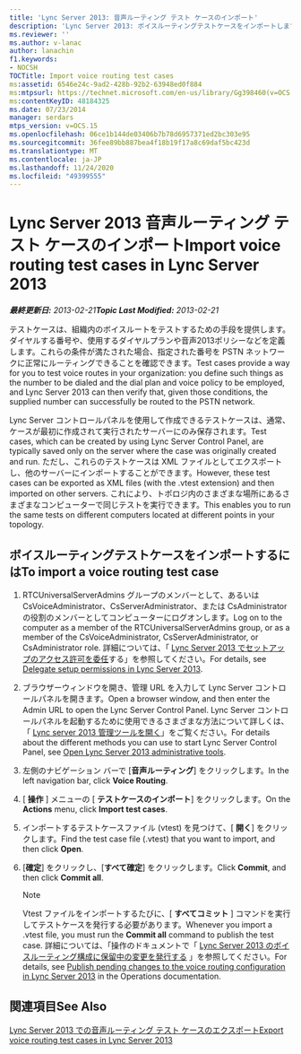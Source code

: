 ```yaml
---
title: 'Lync Server 2013: 音声ルーティング テスト ケースのインポート'
description: 'Lync Server 2013: ボイスルーティングテストケースをインポートします。'
ms.reviewer: ''
ms.author: v-lanac
author: lanachin
f1.keywords:
- NOCSH
TOCTitle: Import voice routing test cases
ms:assetid: 6546e24c-9ad2-428b-92b2-63948ed0f884
ms:mtpsurl: https://technet.microsoft.com/en-us/library/Gg398460(v=OCS.15)
ms:contentKeyID: 48184325
ms.date: 07/23/2014
manager: serdars
mtps_version: v=OCS.15
ms.openlocfilehash: 06ce1b144de03406b7b78d6957371ed2bc303e95
ms.sourcegitcommit: 36fee89bb887bea4f18b19f17a8c69daf5bc423d
ms.translationtype: MT
ms.contentlocale: ja-JP
ms.lasthandoff: 11/24/2020
ms.locfileid: "49399555"
---
```

# <a name="import-voice-routing-test-cases-in-lync-server-2013"></a><span data-ttu-id="80b5e-103">Lync Server 2013 音声ルーティング テスト ケースのインポート</span><span class="sxs-lookup"><span data-stu-id="80b5e-103">Import voice routing test cases in Lync Server 2013</span></span>

<div data-xmlns="http://www.w3.org/1999/xhtml">

<div class="topic" data-xmlns="http://www.w3.org/1999/xhtml" data-msxsl="urn:schemas-microsoft-com:xslt" data-cs="https://msdn.microsoft.com/">

<div data-asp="https://msdn2.microsoft.com/asp">



</div>

<div id="mainSection">

<div id="mainBody"><span data-ttu-id="80b5e-104">

<span> </span></span><span class="sxs-lookup"><span data-stu-id="80b5e-104">

<span> </span></span></span>

<span data-ttu-id="80b5e-105">_**最終更新日:** 2013-02-21_</span><span class="sxs-lookup"><span data-stu-id="80b5e-105">_**Topic Last Modified:** 2013-02-21_</span></span>

<span data-ttu-id="80b5e-106">テストケースは、組織内のボイスルートをテストするための手段を提供します。ダイヤルする番号や、使用するダイヤルプランや音声2013ポリシーなどを定義します。これらの条件が満たされた場合、指定された番号を PSTN ネットワークに正常にルーティングできることを確認できます。</span><span class="sxs-lookup"><span data-stu-id="80b5e-106">Test cases provide a way for you to test voice routes in your organization: you define such things as the number to be dialed and the dial plan and voice policy to be employed, and Lync Server 2013 can then verify that, given those conditions, the supplied number can successfully be routed to the PSTN network.</span></span>

<span data-ttu-id="80b5e-107">Lync Server コントロールパネルを使用して作成できるテストケースは、通常、ケースが最初に作成されて実行されたサーバーにのみ保存されます。</span><span class="sxs-lookup"><span data-stu-id="80b5e-107">Test cases, which can be created by using Lync Server Control Panel, are typically saved only on the server where the case was originally created and run.</span></span> <span data-ttu-id="80b5e-108">ただし、これらのテストケースは XML ファイルとしてエクスポートし、他のサーバーにインポートすることができます。</span><span class="sxs-lookup"><span data-stu-id="80b5e-108">However, these test cases can be exported as XML files (with the .vtest extension) and then imported on other servers.</span></span> <span data-ttu-id="80b5e-109">これにより、トポロジ内のさまざまな場所にあるさまざまなコンピューターで同じテストを実行できます。</span><span class="sxs-lookup"><span data-stu-id="80b5e-109">This enables you to run the same tests on different computers located at different points in your topology.</span></span>

<div>

## <a name="to-import-a-voice-routing-test-case"></a><span data-ttu-id="80b5e-110">ボイスルーティングテストケースをインポートするには</span><span class="sxs-lookup"><span data-stu-id="80b5e-110">To import a voice routing test case</span></span>

1.  <span data-ttu-id="80b5e-111">RTCUniversalServerAdmins グループのメンバーとして、あるいは CsVoiceAdministrator、CsServerAdministrator、または CsAdministrator の役割のメンバーとしてコンピューターにログオンします。</span><span class="sxs-lookup"><span data-stu-id="80b5e-111">Log on to the computer as a member of the RTCUniversalServerAdmins group, or as a member of the CsVoiceAdministrator, CsServerAdministrator, or CsAdministrator role.</span></span> <span data-ttu-id="80b5e-112">詳細については、「 [Lync Server 2013 でセットアップのアクセス許可を委任](lync-server-2013-delegate-setup-permissions.md)する」を参照してください。</span><span class="sxs-lookup"><span data-stu-id="80b5e-112">For details, see [Delegate setup permissions in Lync Server 2013](lync-server-2013-delegate-setup-permissions.md).</span></span>

2.  <span data-ttu-id="80b5e-113">ブラウザーウィンドウを開き、管理 URL を入力して Lync Server コントロールパネルを開きます。</span><span class="sxs-lookup"><span data-stu-id="80b5e-113">Open a browser window, and then enter the Admin URL to open the Lync Server Control Panel.</span></span> <span data-ttu-id="80b5e-114">Lync Server コントロールパネルを起動するために使用できるさまざまな方法について詳しくは、「 [Lync server 2013 管理ツールを開く](lync-server-2013-open-lync-server-administrative-tools.md)」をご覧ください。</span><span class="sxs-lookup"><span data-stu-id="80b5e-114">For details about the different methods you can use to start Lync Server Control Panel, see [Open Lync Server 2013 administrative tools](lync-server-2013-open-lync-server-administrative-tools.md).</span></span>

3.  <span data-ttu-id="80b5e-115">左側のナビゲーション バーで [**音声ルーティング**] をクリックします。</span><span class="sxs-lookup"><span data-stu-id="80b5e-115">In the left navigation bar, click **Voice Routing**.</span></span>

4.  <span data-ttu-id="80b5e-116">[ **操作** ] メニューの [ **テストケースのインポート**] をクリックします。</span><span class="sxs-lookup"><span data-stu-id="80b5e-116">On the **Actions** menu, click **Import test cases**.</span></span>

5.  <span data-ttu-id="80b5e-117">インポートするテストケースファイル (vtest) を見つけて、[ **開く**] をクリックします。</span><span class="sxs-lookup"><span data-stu-id="80b5e-117">Find the test case file (.vtest) that you want to import, and then click **Open**.</span></span>

6.  <span data-ttu-id="80b5e-118">[**確定**] をクリックし、[**すべて確定**] をクリックします。</span><span class="sxs-lookup"><span data-stu-id="80b5e-118">Click **Commit**, and then click **Commit all**.</span></span>
    
    <div>
    

    > [!NOTE]  
    > <span data-ttu-id="80b5e-119">Vtest ファイルをインポートするたびに、[ <STRONG>すべてコミット</STRONG> ] コマンドを実行してテストケースを発行する必要があります。</span><span class="sxs-lookup"><span data-stu-id="80b5e-119">Whenever you import a .vtest file, you must run the <STRONG>Commit all</STRONG> command to publish the test case.</span></span> <span data-ttu-id="80b5e-120">詳細については、「操作のドキュメントで「 <A href="lync-server-2013-publish-pending-changes-to-the-voice-routing-configuration.md">Lync Server 2013 のボイスルーティング構成に保留中の変更を発行する</A> 」を参照してください。</span><span class="sxs-lookup"><span data-stu-id="80b5e-120">For details, see <A href="lync-server-2013-publish-pending-changes-to-the-voice-routing-configuration.md">Publish pending changes to the voice routing configuration in Lync Server 2013</A> in the Operations documentation.</span></span>

    
    </div>

</div>

<div>

## <a name="see-also"></a><span data-ttu-id="80b5e-121">関連項目</span><span class="sxs-lookup"><span data-stu-id="80b5e-121">See Also</span></span>


[<span data-ttu-id="80b5e-122">Lync Server 2013 での音声ルーティング テスト ケースのエクスポート</span><span class="sxs-lookup"><span data-stu-id="80b5e-122">Export voice routing test cases in Lync Server 2013</span></span>](lync-server-2013-export-voice-routing-test-cases.md)  
  

<span data-ttu-id="80b5e-123"></div>

</div>

<span> </span>

</div>

</div>

</span><span class="sxs-lookup"><span data-stu-id="80b5e-123"></div>

</div>

<span> </span>

</div>

</div>

</span></span></div>

